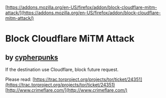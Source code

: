 [https://addons.mozilla.org/en-US/firefox/addon/block-cloudflare-mitm-attack/](https://addons.mozilla.org/en-US/firefox/addon/block-cloudflare-mitm-attack/)

# Block Cloudflare MiTM Attack
## by [cypherpunks](https://addons.mozilla.org/en-US/firefox/user/JustATorUser/)

If the destination use Cloudflare, block future request.

Please read:
[https://trac.torproject.org/projects/tor/ticket/24351](https://trac.torproject.org/projects/tor/ticket/24351)
[http://www.crimeflare.com/](http://www.crimeflare.com/)
